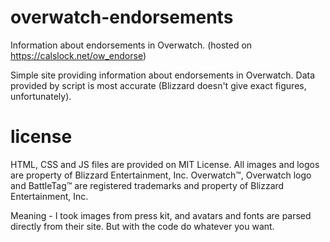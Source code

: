 # overwatch-endorsements
Information about endorsements in Overwatch. (hosted on https://calslock.net/ow_endorse)

Simple site providing information about endorsements in Overwatch. Data provided by script is most accurate (Blizzard doesn't give exact figures, unfortunately).

# license
HTML, CSS and JS files are provided on MIT License. All images and logos are property of Blizzard Entertainment, Inc. Overwatch™, Overwatch logo and BattleTag™ are registered trademarks and property of Blizzard Entertainment, Inc.

Meaning - I took images from press kit, and avatars and fonts are parsed directly from their site. But with the code do whatever you want. 
